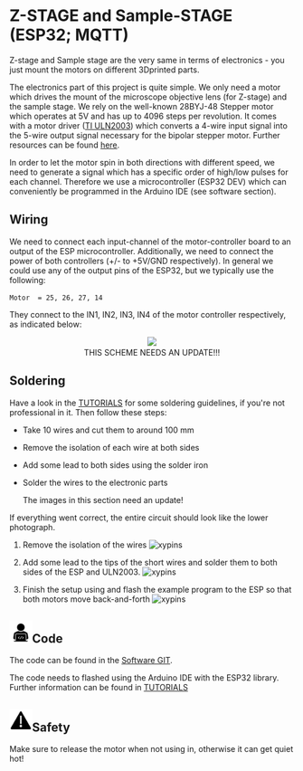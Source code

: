 # Z-STAGE and Sample-STAGE (ESP32; MQTT)

Z-stage and Sample stage are the very same in terms of electronics - you just mount the motors on different 3Dprinted parts.

The electronics part of this project is quite simple. We only need a motor which drives the mount of the microscope objective lens (for Z-stage) and the sample stage. We rely on the well-known 28BYJ-48 Stepper motor which operates at 5V and has up to 4096 steps per revolution. It comes with a motor driver ([TI ULN2003](http://www.ti.com/lit/ds/symlink/uln2003a.pdf)) which converts a 4-wire input signal into the 5-wire output signal necessary for the bipolar stepper motor. Further resources can be found [here](http://www.hobby-werkstatt-blog.de/arduino/357-schrittmotor-28byj48-am-arduino.php).

In order to let the motor spin in both directions with different speed, we need to generate a signal which has a specific order of high/low pulses for each channel. Therefore we use a microcontroller (ESP32 DEV) which can conveniently be programmed in the Arduino IDE (see software section).

## Wiring
We need to connect each input-channel of the motor-controller board to an output of the ESP microcontroller. Additionally, we need to connect the power of both  controllers (+/- to +5V/GND respectively). In general we could use any of the output pins of the ESP32, but we typically use the following:


```
Motor  = 25, 26, 27, 14
```

They connect to the IN1, IN2, IN3, IN4 of the motor controller respectively, as indicated below:

<p align="center">
<img src="./images/Z_Stage_ESP_v0_Schaltplan.png" width=500>
<br> THIS SCHEME NEEDS AN UPDATE!!!
</p>

## Soldering

Have a look in the [TUTORIALS](../TUTORIALS) for some soldering guidelines, if you're not professional in it. Then follow these steps:

* Take 10 wires and cut them to around 100 mm
* Remove the isolation of each wire at both sides
* Add some lead to both sides using the solder iron
* Solder the wires to the electronic parts


    The images in this section need an update!

If everything went correct, the entire circuit should look like the lower photograph.

1. Remove the isolation of the wires
![xypins](./images/UC2_Soldering_stage_1.jpg)

1. Add some lead to the tips of the short wires and solder them to both sides of the ESP and ULN2003.
![xypins](./images/UC2_Soldering_stage_2.jpg)

1. Finish the setup using and flash the example program to the ESP so that both motors move back-and-forth
![xypins](./images/UC2_Soldering_stage_3.jpg)


## <img src="./images/W.png" width=40>Code
The code can be found in the [Software GIT](https://github.com/bionanoimaging/UC2-Software-GIT).

The code needs to flashed using the Arduino IDE with the ESP32 library. Further information can be found in [TUTORIALS](../../TUTORIALS)

## <img src="./images/Y.png" width=40>Safety
Make sure to release the motor when not using in, otherwise it can get quiet hot!
